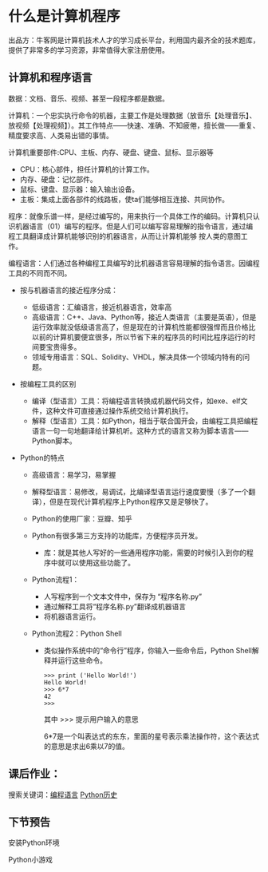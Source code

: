 # 什么是计算机程序

出品方：牛客网是计算机技术人才的学习成长平台，利用国内最齐全的技术题库，提供了非常多的学习资源，非常值得大家注册使用。

## 计算机和程序语言

数据：文档、音乐、视频、甚至一段程序都是数据。

计算机：一个忠实执行命令的机器，主要工作是处理数据（放音乐【处理音乐】、放视频【处理视频】）。其工作特点——快速、准确、不知疲倦，擅长做——重复、精度要求高、人类易出错的事情。

计算机重要部件:CPU、主板、内存、硬盘、键盘、鼠标、显示器等

- CPU：核心部件，担任计算机的计算工作。
- 内存、硬盘：记忆部件。
- 鼠标、键盘、显示器：输入输出设备。
- 主板：集成上面各部件的线路板，使ta们能够相互连接、共同协作。

程序：就像乐谱一样，是经过编写的，用来执行一个具体工作的编码。计算机只认识机器语言（01）编写的程序。但是人们可以编写容易理解的指令语言，通过编程工具翻译成计算机能够识别的机器语言，从而让计算机能够 按人类的意图工作。

编程语言：人们通过各种编程工具编写的比机器语言容易理解的指令语言。因编程工具的不同而不同。

- 按与机器语言的接近程序分成：
  - 低级语言：汇编语言，接近机器语言，效率高
  - 高级语言：C++、Java、Python等，接近人类语言（主要是英语），但是运行效率就没低级语言高了，但是现在的计算机性能都很强悍而且价格比以前的计算机要便宜很多，所以节省下来的程序员的时间比程序运行的时间要宝贵得多。
  - 领域专用语言：SQL、Solidity、VHDL，解决具体一个领域内特有的问题。

- 按编程工具的区别

  - 编译（型语言）工具：将编程语言转换成机器代码文件，如exe、elf文件，这种文件可直接通过操作系统交给计算机执行。
  - 解释（型语言）工具：如Python，相当于联合国开会，由编程工具把编程语言一句一句地翻译给计算机听。这种方式的语言又称为脚本语言——Python脚本。

- Python的特点

  - 高级语言：易学习，易掌握

  - 解释型语言：易修改，易调试，比编译型语言运行速度要慢（多了一个翻译），但是在现代计算机程序上Python程序又是足够快了。

  - Python的使用厂家：豆瓣、知乎

  - Python有很多第三方支持的功能库，方便程序员开发。

    - 库：就是其他人写好的一些通用程序功能，需要的时候引入到你的程序中就可以使用这些功能了。

  - Python流程1：

    - 人写程序到一个文本文件中，保存为 “程序名称.py”
    - 通过解释工具将“程序名称.py”翻译成机器语言
    - 将机器语言运行。

  - Python流程2：Python Shell

    - 类似操作系统中的“命令行”程序，你输入一些命令后，Python Shell解释并运行这些命令。

      ```shell
      >>> print ('Hello World!')
      Hello World!
      >>> 6*7
      42
      >>>
      ```

      其中 >>> 提示用户输入的意思

      6*7是一个叫表达式的东东，里面的星号表示乘法操作符，这个表达式的意思是求出6乘以7的值。

## 课后作业：

搜索关键词：[编程语言](https://www.baidu.com/s?wd=%E7%BC%96%E7%A8%8B%E8%AF%AD%E8%A8%80&ie=UTF-8)   [Python历史]( https://www.baidu.com/s?wd=Python%E5%8E%86%E5%8F%B2&ie=UTF-8)

## 下节预告

安装Python环境

Python小游戏
